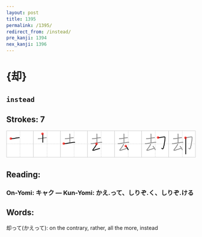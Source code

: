 ```yaml
---
layout: post
title: 1395
permalink: /1395/
redirect_from: /instead/
pre_kanji: 1394
nex_kanji: 1396
---
```


# {却}

## `instead`

## Strokes: 7

<div class="stroke"><img src="../images/E58DB4.png" /></div>

## Reading:

### On-Yomi: キャク &mdash; Kun-Yomi: かえ.って、しりぞ.く、しりぞ.ける

## Words:

却って(かえって): on the contrary, rather, all the more, instead

